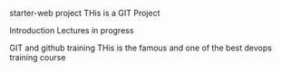 starter-web project
THis is a GIT Project 

Introduction
Lectures in progress

GIT and github training
THis is the famous and one of the best devops training course
